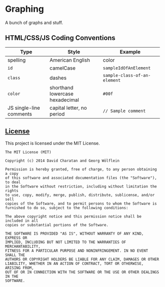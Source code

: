 Graphing
========

A bunch of graphs and stuff.

## HTML/CSS/JS Coding Conventions
| Type | Style | Example |
| ---- | ----- | ------- |
| spelling | American English | color |
| `id` | camelCase | `sampleIdOfAnElement` |
| `class` | dashes | `sample-class-of-an-element` |
| `color` | shorthand lowercase hexadecimal | `#00f` |
| JS single-line comments | capital letter, no period | `// Sample comment` |

## [License](LICENSE)
This project is licensed under the MIT License. 
```
The MIT License (MIT)

Copyright (c) 2014 David Charatan and Georg Wölflein

Permission is hereby granted, free of charge, to any person obtaining a copy
of this software and associated documentation files (the "Software"), to deal
in the Software without restriction, including without limitation the rights
to use, copy, modify, merge, publish, distribute, sublicense, and/or sell
copies of the Software, and to permit persons to whom the Software is
furnished to do so, subject to the following conditions:

The above copyright notice and this permission notice shall be included in all
copies or substantial portions of the Software.

THE SOFTWARE IS PROVIDED "AS IS", WITHOUT WARRANTY OF ANY KIND, EXPRESS OR
IMPLIED, INCLUDING BUT NOT LIMITED TO THE WARRANTIES OF MERCHANTABILITY,
FITNESS FOR A PARTICULAR PURPOSE AND NONINFRINGEMENT. IN NO EVENT SHALL THE
AUTHORS OR COPYRIGHT HOLDERS BE LIABLE FOR ANY CLAIM, DAMAGES OR OTHER
LIABILITY, WHETHER IN AN ACTION OF CONTRACT, TORT OR OTHERWISE, ARISING FROM,
OUT OF OR IN CONNECTION WITH THE SOFTWARE OR THE USE OR OTHER DEALINGS IN THE
SOFTWARE.
```
